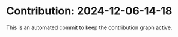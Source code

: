 # Contribution: 2024-12-06-14-18
This is an automated commit to keep the contribution graph active.
